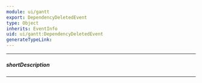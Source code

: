 ```yaml
---
module: ui/gantt
export: DependencyDeletedEvent
type: Object
inherits: EventInfo
uid: ui/gantt:DependencyDeletedEvent
generateTypeLink: 
---
```

---
##### shortDescription
<!-- Description goes here -->

---
<!-- Description goes here -->